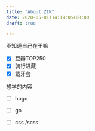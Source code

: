 ```yaml
---
title: "About ZIK"
date: 2020-05-01T14:19:05+08:00
draft: true

---
```


不知道自己在干嘛

- [x] 豆瓣TOP250
- [x] 骑行进藏
- [x] 戴牙套

想学的内容

- [ ] hugo
- [ ] go
- [ ] css /scss

